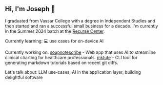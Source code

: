 ## Hi, I'm Joseph 👋

I graduated from Vassar College with a degree in Independent Studies and then started and ran a successful small business for a decade. I'm currently in the Summer 2024 batch at the [Recurse Center](https://www.recurse.com/). 
 
Currently learning:
💻 use cases for on-device AI

Currently working on: 
[soapnotescribe](https://github.com/josephrmartinez/soapnotescribe) - Web app that uses AI to streamline clinical charting for healthcare professionals.
[mktute](https://www.npmjs.com/package/mktute) - CLI tool for generating markdown tutorials based on recent git diffs.

Let's talk about: LLM use-cases, AI in the application layer, building delightful software
